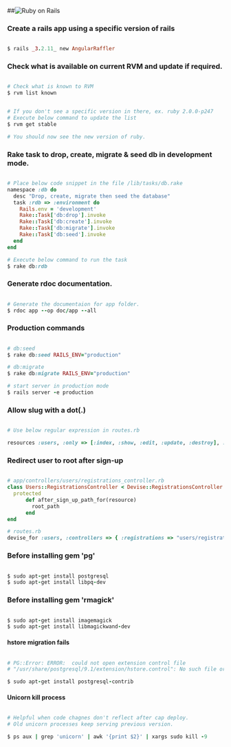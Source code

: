 ##![Ruby on Rails](https://s3.amazonaws.com/gogo-knows/rails-banner.png)

### Create a rails app using a specific version of rails
```ruby

$ rails _3.2.11_ new AngularRaffler

```

### Check what is available on current RVM and update if required.
```ruby

# Check what is known to RVM
$ rvm list known


# If you don't see a specific version in there, ex. ruby 2.0.0-p247
# Execute below command to update the list
$ rvm get stable

# You should now see the new version of ruby.

```

### Rake task to drop, create, migrate & seed db in development mode.
```ruby

# Place below code snippet in the file /lib/tasks/db.rake
namespace :db do
  desc "Drop, create, migrate then seed the database"
  task :rdb => :environment do
    Rails.env = 'development'
    Rake::Task['db:drop'].invoke
    Rake::Task['db:create'].invoke
    Rake::Task['db:migrate'].invoke 
    Rake::Task['db:seed'].invoke
  end
end

# Execute below command to run the task
$ rake db:rdb
```

### Generate rdoc documentation.
```ruby

# Generate the documentaion for app folder.
$ rdoc app --op doc/app --all
```

### Production commands
```ruby

# db:seed
$ rake db:seed RAILS_ENV="production"

# db:migrate
$ rake db:migrate RAILS_ENV="production"

# start server in production mode
$ rails server -e production

````

### Allow slug with a dot(.)
````ruby 

# Use below regular expression in routes.rb

resources :users, :only => [:index, :show, :edit, :update, :destroy], :id => /[\w.]+/

````

### Redirect user to root after sign-up
````ruby

# app/controllers/users/registrations_controller.rb
class Users::RegistrationsController < Devise::RegistrationsController
  protected
      def after_sign_up_path_for(resource)
        root_path
      end  
end

# routes.rb
devise_for :users, :controllers => { :registrations => "users/registrations" }

````

### Before installing gem 'pg'
````ruby

$ sudo apt-get install postgresql
$ sudo apt-get install libpq-dev

````

### Before installing gem 'rmagick'
````ruby

$ sudo apt-get install imagemagick
$ sudo apt-get install libmagickwand-dev

````

#### hstore migration fails
````ruby

# PG::Error: ERROR:  could not open extension control file 
# "/usr/share/postgresql/9.1/extension/hstore.control": No such file or directory

$ sudo apt-get install postgresql-contrib

````

#### Unicorn kill process
````ruby

# Helpful when code chagnes don't reflect after cap deploy.
# Old unicorn processes keep serving previous version.

$ ps aux | grep 'unicorn' | awk '{print $2}' | xargs sudo kill -9

````
